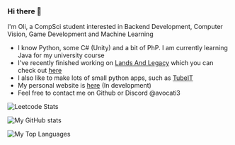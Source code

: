 ### Hi there 👋
I'm Oli, a CompSci student interested in Backend Development, Computer Vision, Game Development and Machine Learning
- I know Python, some C# (Unity) and a bit of PhP. I am currently learning Java for my university course
- I've recently finished working on [Lands And Legacy](https://github.com/OGD311/LandsAndLegacy) which you can check out [here](https://ogd311.github.io/SuspiciousBananaStudios.github.io/index.html)
- I also like to make lots of small python apps, such as [TubeIT](https://github.com/OGD311/TubeIT) <!--, and webapps - my latest is PiChat (Coming soon) [Pichat](https://pichat.co.uk/) -->
- My personal website is [here](https://frontend-only--ogd.netlify.app) (In development)
- Feel free to contact me on Github or Discord @avocati3

![Leetcode Stats](https://leetcard.jacoblin.cool/ogd311)



![My GitHub stats](https://github-readme-stats.vercel.app/api?username=OGD311&show_icons=true&layout=compact&theme=radical&hide=prs)

![My Top Languages](https://github-readme-stats.vercel.app/api/top-langs/?username=OGD311&size_weight=0.3&count_weight=0.7&layout=compact&hide=Tcl,Cython,C,ShaderLab&theme=radical)




<!--
- 🔭 I’m currently working on [Lands And Legacy](https://github.com/OGD311/LandsAndLegacy)
- 🌱 I’m currently learning C#
- 🤔 I’m looking for help with Machine Learning
- 📫 Reach me on GitHub!
- ⚡ Fun fact: I am a Cisco Certified Network Engineer
- 😄 Pronouns: ... -->
<!--
**OGD311/OGD311** is a ✨ _special_ ✨ repository because its `README.md` (this file) appears on your GitHub profile.

Here are some ideas to get you started:

- 🔭 I’m currently working on ...
- 🌱 I’m currently learning ...
- 👯 I’m looking to collaborate on ...
- 🤔 I’m looking for help with ...
- 💬 Ask me about ...
- 📫 How to reach me: ...
- 😄 Pronouns: ...
- ⚡ Fun fact: ...



![My GitHub stats](https://github-readme-stats.vercel.app/api?username=OGD311&show_icons=true&theme=radical)

![My Top Languages](https://github-readme-stats.vercel.app/api/top-langs/?username=OGD311&layout=compact&hide=Tcl&theme=radical)

-->
